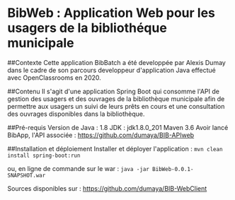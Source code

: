 # BibWeb : Application Web pour les usagers de la bibliothéque municipale

##Contexte
Cette application BibBatch a été developpée par Alexis Dumay dans le cadre de son parcours developpeur d'application Java effectué avec OpenClassrooms en 2020.

##Contenu
Il s'agit d'une application Spring Boot qui consomme l'API de gestion des usagers et des ouvrages de la bibliothèque municipale afin de permettre aux usagers un suivi de leurs prêts en cours et une consultation des ouvrages disponibles dans la bibliothèque.

##Pré-requis
Version de Java : 1.8
JDK : jdk1.8.0_201
Maven 3.6
Avoir lancé BibApp, l'API associée : https://github.com/dumaya/BIB-APIweb

##Installation et déploiement
Installer et déployer l'application :
`mvn clean install spring-boot:run`

ou, en ligne de commande sur le war : `java -jar BibWeb-0.0.1-SNAPSHOT.war`

Sources disponibles sur : https://github.com/dumaya/BIB-WebClient
